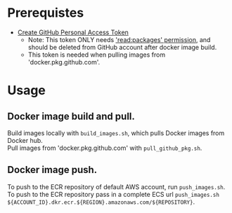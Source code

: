 # Prerequistes

* [Create GitHub Personal Access Token](https://docs.github.com/en/github/authenticating-to-github/creating-a-personal-access-token)
  * Note: This token ONLY needs ['read:packages' permission](https://docs.github.com/en/packages/learn-github-packages/about-github-packages#authenticating-to-github-packages), and should be deleted from GitHub account after docker image build.
  * This token is needed when pulling images from 'docker.pkg.github.com'.

# Usage

## Docker image build and pull.
Build images locally with `build_images.sh`, which pulls Docker images from Docker hub.  
Pull images from 'docker.pkg.github.com' with `pull_github_pkg.sh`.

## Docker image push.
To push to the ECR repository of default AWS account, run `push_images.sh`.  
To push to the ECR repository pass in a complete ECS url `push_images.sh ${ACCOUNT_ID}.dkr.ecr.${REGION}.amazonaws.com/${REPOSITORY}`. 

